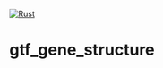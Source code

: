 [![Rust](https://github.com/stela2502/gtf_gene_structure/actions/workflows/rust.yml/badge.svg)](https://github.com/stela2502/gtf_gene_structure/actions/workflows/rust.yml)
# gtf_gene_structure
